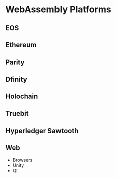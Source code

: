 # WebAssembly Platforms

## EOS

## Ethereum

## Parity

## Dfinity

## Holochain

## Truebit

## Hyperledger Sawtooth

## Web

* Browsers
* Unity
* Qt


